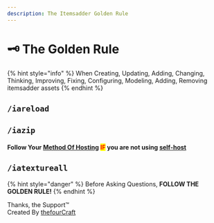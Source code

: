 ```yaml
---
description: The Itemsadder Golden Rule
---
```


# 🗝 The Golden Rule

{% hint style="info" %}
When Creating, Updating, Adding, Changing, Thinking, Improving, Fixing, Configuring, Modeling, Adding, Removing itemsadder assets
{% endhint %}

## `/iareload`

## `/iazip`

#### Follow Your [Method Of Hosting](../plugin-usage/resourcepack-hosting/) <mark style="color:red;">IF</mark> you are not using [self-host](../plugin-usage/resourcepack-hosting/resourcepack-self-hosting.md)

## `/iatextureall`

{% hint style="danger" %}
Before Asking Questions, **FOLLOW THE GOLDEN RULE!**
{% endhint %}

Thanks, the Support™\
Created By [thefourCraft](https://github.com/thefourcraft)
